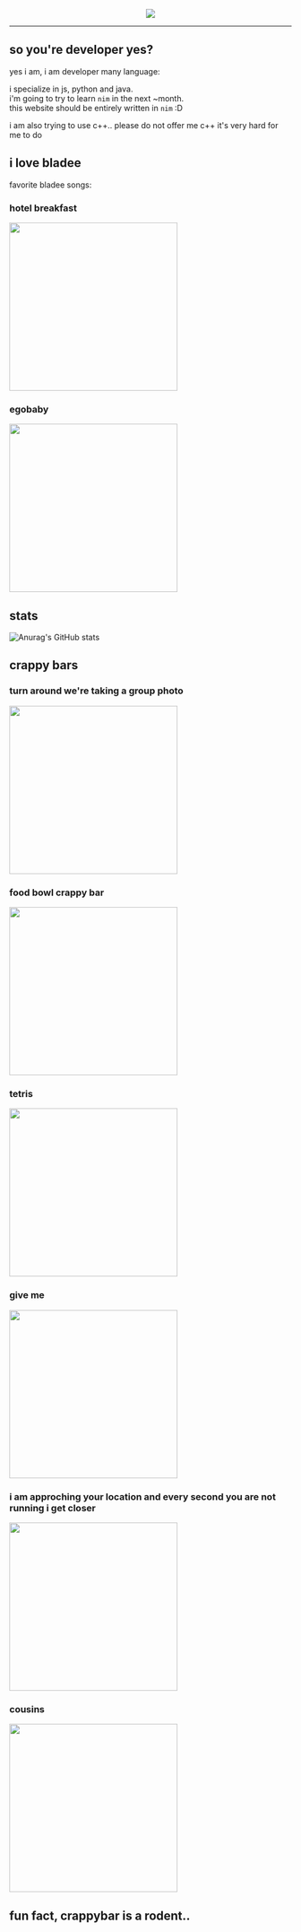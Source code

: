 <p align="center">
		<img src="https://readme-typing-svg.herokuapp.com?color=FF9BD6&size=40&center=true&vCenter=true&width=250&height=56&lines=yourfriend">
</p>
<hr>

## so you're developer yes?

yes i am, i am developer many language:  
  
i specialize in js, python and java.  
i'm going to try to learn `nim` in the next ~month.   
this website should be entirely written in `nim` :D  
 
i am also trying to use c++.. please do not offer me c++ it's very hard for me to do

## i love bladee

favorite bladee songs:

### hotel breakfast
<a href="https://www.youtube.com/watch?v=dCxDI5wI10Q" title="bladee - hotel breakfast">
	<img src="http://img.youtube.com/vi/dCxDI5wI10Q/0.jpg" width="300">
</a>

### egobaby
<a href="https://www.youtube.com/watch?v=gan2BP5gMN4" title="
bladee - egobaby (Official Audio)">
	<img src="http://img.youtube.com/vi/gan2BP5gMN4/0.jpg" width="300">
</a>

## stats

![Anurag's GitHub stats](https://github-readme-stats.vercel.app/api?username=yourfriendoss&bg_color=000000&title_color=FF9BD6&hide_border=true&text_color=ffffff)

## crappy bars

### turn around we're taking a group photo
<img src="https://pbs.twimg.com/media/E6_hPvKVcAQhZKn?format=jpg&name=small" width="300">

### food bowl crappy bar
<img src="https://pbs.twimg.com/media/E5aanDDVIAYz_pU?format=jpg&name=small" width="300">

### tetris
<img src="https://pbs.twimg.com/media/E5VfoJTVIAQT63x?format=jpg&name=small" width="300">

### give me
<img src="https://pbs.twimg.com/media/E5EHdfMVUAAsEdL?format=jpg&name=small" width="300">

### i am approching your location and every second you are not running i get closer
<img src="https://pbs.twimg.com/media/E46jc74WEAAViFr?format=jpg&name=small" width="300">

### cousins
<img src="https://pbs.twimg.com/media/E3ygeDNVcAA-ND0?format=jpg&name=small" width="300">


## fun fact, crappybar is a rodent..